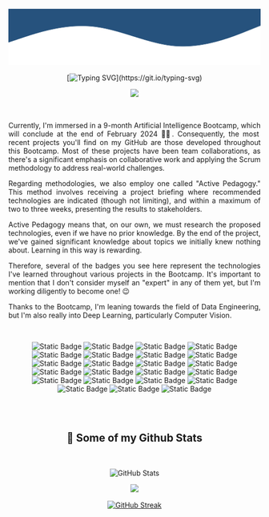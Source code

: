 
<!--
**sgomezp/sgomezp** is a ✨ _special_ ✨ repository because its `README.md` (this file) appears on your GitHub profile.

Here are some ideas to get you started:

- 🔭 I’m currently working on ...
- 🌱 I’m currently learning ...
- 👯 I’m looking to collaborate on ...
- 🤔 I’m looking for help with ...
- 💬 Ask me about ...
- 📫 How to reach me: ...
- 😄 Pronouns: ...
- ⚡ Fun fact: ...
-->

<p align="center">
        <img src="./svg/wave_up.svg" alt="Wave graphic" />
</p>

<div align="center">

[![Typing SVG](https://readme-typing-svg.demolab.com?font=Fira+Code&pause=900&color=003566&center=true&vCenter=true&random=false&width=800&height=80&lines=Hi%2C++I'm+Sandra.+Welcome+to+my+GitHub's+Profile!;I'm+an+AI+developer+and+data+engineering+enthusiast.;Always+learning!)](https://git.io/typing-svg)

</div>

<p align="center">
  <a href="https://www.linkedin.com/in/sandragomezs/" target="_blank" alt="LinkedIn">
    <img src="https://img.shields.io/badge/-LinkedIn-0077B5?style=for-the-badge&logo=linkedin&logoColor=white" />
  </a>
</p>
<br />

<div style="max-width: 700px; margin: 0 auto; text-align: justify;">

Currently, I'm immersed in a 9-month Artificial Intelligence Bootcamp, which will conclude at the end of February 
2024 💪🏻. Consequently, the most recent projects you'll find on my GitHub are those developed throughout this Bootcamp. 
Most of these projects have been team collaborations, as there's a significant emphasis on collaborative work and 
applying the Scrum methodology to address real-world challenges.

Regarding methodologies, we also employ one called "Active Pedagogy." This method involves receiving a project briefing 
where recommended technologies are indicated (though not limiting), and within a maximum of two to three weeks, 
presenting the results to stakeholders.

Active Pedagogy means that, on our own, we must research the proposed technologies, even if we have no prior knowledge. 
By the end of the project, we've gained significant knowledge about topics we initially knew nothing about. Learning in 
this way is rewarding.

Therefore, several of the badges you see here represent the technologies I've learned throughout various projects in 
the Bootcamp. It's important to mention that I don't consider myself an "expert" in any of them yet, but I'm working 
diligently to become one! 😉

Thanks to the Bootcamp, I'm leaning towards the field of Data Engineering, but I'm also really into Deep Learning, 
particularly Computer Vision.


</div>
<br />

<div style="max-width: 700px; margin: 0 auto; text-align: center;">

![Static Badge](https://img.shields.io/badge/-Git-F05032?style=for-the-badge&logo=git&logoColor=white)
![Static Badge](https://img.shields.io/badge/-GitHub-181717?style=for-the-badge&logo=github&logoColor=white)
![Static Badge](https://img.shields.io/badge/-Python-3776AB?style=for-the-badge&logo=python&logoColor=white)
![Static Badge](https://img.shields.io/badge/-FastAPI-009688?style=for-the-badge&logo=fastapi&logoColor=white)
![Static Badge](https://img.shields.io/badge/-Docker-46a2f1?style=for-the-badge&logo=docker&logoColor=white)
![Static Badge](https://img.shields.io/badge/-PostgreSQL-336791?style=for-the-badge&logo=postgresql&logoColor=white)
![Static Badge](https://img.shields.io/badge/-Jupyter-F37626?style=for-the-badge&logo=jupyter&logoColor=white)
![Static Badge](https://img.shields.io/badge/-Pandas-150458?style=for-the-badge&logo=pandas&logoColor=white)
![Static Badge](https://img.shields.io/badge/-Numpy-013243?style=for-the-badge&logo=numpy&logoColor=white)
![Static Badge](https://img.shields.io/badge/-Apache_Kafka-013243?style=for-the-badge&logo=apachekafka&logoColor=white)
![Static Badge](https://img.shields.io/badge/-MongoDB-13aa52?style=for-the-badge&logo=mongodb&logoColor=white)
![Static Badge](https://img.shields.io/badge/-Redis-DC382D?style=for-the-badge&logo=redis&logoColor=white)
![Static Badge](https://img.shields.io/badge/-Tensorflow-FF6F00?style=for-the-badge&logo=tensorflow&logoColor=white)
![Static Badge](https://img.shields.io/badge/-Scikit--learn-F7931E?style=for-the-badge&logo=scikit-learn&logoColor=white)
![Static Badge](https://img.shields.io/badge/-Keras-D00000?style=for-the-badge&logo=keras&logoColor=white)
![Static Badge](https://img.shields.io/badge/-Scrum-EE4C2C?style=for-the-badge&logo=scrumalliance&logoColor=white)
![Static Badge](https://img.shields.io/badge/-Pycharm-000000?style=for-the-badge&logo=pycharm&logoColor=white)
![Static Badge](https://img.shields.io/badge/-Windows-0078D6?style=for-the-badge&logo=windows&logoColor=white)
![Static Badge](https://img.shields.io/badge/-Qgis-84ab27?style=for-the-badge&logo=qgis&logoColor=white)
![Static Badge](https://img.shields.io/badge/-Ms_Access-ae2132?style=for-the-badge&logo=microsoft&logoColor=white)
![Static Badge](https://img.shields.io/badge/-Streamlit-fe4b4b?style=for-the-badge&logo=streamlit&logoColor=white)
![Static Badge](https://img.shields.io/badge/-HTML5-E34F26?style=for-the-badge&logo=html5&logoColor=white)
![Static Badge](https://img.shields.io/badge/-CSS3-2865F1?style=for-the-badge&logo=css3&logoColor=white)
 

</div>

<br />


<br />
<div style="max-width: 700px; margin: 0 auto; text-align: center;">

<h2>🧮 Some of my Github Stats</h2>
<br />

[//]: # ([![]&#40;https://visitcount.itsvg.in/api?id=sgomezp&label=Profile%20Views&color=1&icon=5&pretty=true&#41;]&#40;https://visitcount.itsvg.in&#41;)

![GitHub Stats](https://github-readme-stats-nine-cyan-78.vercel.app/api?username=sgomezp&show_icons=true&theme=default)

[//]: # (![]&#40;http://github-profile-summary-cards.vercel.app/api/cards/profile-details?username=sgomezp&theme=defaultt&#41;)

![](http://github-profile-summary-cards.vercel.app/api/cards/repos-per-language?username=sgomezp&theme=default)

[![GitHub Streak](https://github-readme-streak-stats-two-silk.vercel.app?user=sgomezp&theme=defaultt&date_format=j%20M%5B%20Y%5D)](https://git.io/streak-stats)

</div>
   

        

